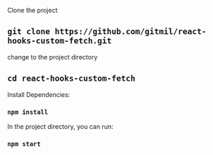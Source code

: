 
Clone the project

## `git clone https://github.com/gitmil/react-hooks-custom-fetch.git`

change to the project directory

## `cd react-hooks-custom-fetch`

Install Dependencies:

### `npm install`

In the project directory, you can run:

### `npm start`

